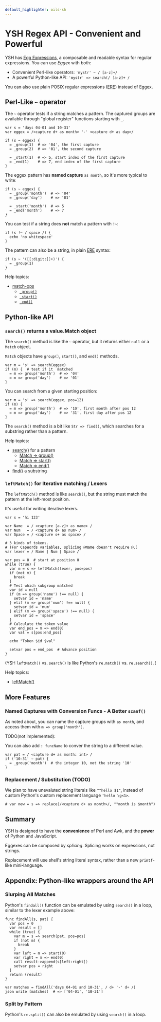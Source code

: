 ```yaml
---
default_highlighter: oils-sh
---
```


YSH Regex API - Convenient and Powerful
=======================================

YSH has [Egg Expressions](eggex.html), a composable and readable syntax for
regular expressions.  You can use *Eggex* with both:

- Convenient Perl-like operators: `'mystr' ~ / [a-z]+/ `
- A powerful Python-like API: `'mystr' => search(/ [a-z]+ /`

You can also use plain POSIX regular expressions ([ERE]($xref)) instead of
Eggex.

<div id="toc">
</div>

<!--
TODO: need $help-topic shortcut

- [`_group()`]($help-topic:_group)
- [`Match => group()`]($help-topic:group)
- [`Str => search()`]($help-topic:search)
- [`Str => leftMatch()`]($help-topic:leftMatch)
-->

## Perl-Like `~` operator

The `~` operator tests if a string matches a pattern.  The captured groups are
available through "global register" functions starting with `_`.

    var s = 'days 04-01 and 10-31'
    var eggex = /<capture d+ as month> '-' <capture d+ as day>/

    if (s ~ eggex) {
      = _group(1)  # => '04', the first capture
      = _group(2)  # => '01', the second capture

      = _start(1)  # => 5, start index of the first capture
      = _end(1)    # => 7, end index of the first capture
    }

The eggex pattern has **named capture** `as month`, so it's more typical to
write:

    if (s ~ eggex) {
      = _group('month')  # => '04'
      = _group('day')    # => '01'

      = _start('month')  # => 5
      = _end('month')    # => 7
    }

You can test if a string does **not** match a pattern with `!~`:

    if (s !~ / space /) {
      echo 'no whitespace'
    }

The pattern can also be a string, in plain [ERE]($xref) syntax:

    if (s ~ '([[:digit:]]+)') {
      = _group(1)
    }

Help topics:

- [match-ops](ref/chap-expr-lang.html#match-ops)
  - [`_group()`](ref/chap-builtin-func.html#_group)
  - [`_start()`](ref/chap-builtin-func.html#_start)
  - [`_end()`](ref/chap-builtin-func.html#_end)

## Python-like API

### `search()` returns a value.Match object

The `search()` method is like the `~` operator, but it returns either `null` or
a `Match` object.

`Match` objects have `group()`, `start()`, and `end()` methods.

    var m = 's' => search(eggex)
    if (m) {  # test if it  matched
      = m => group('month')  # => '04'
      = m => group('day')    # => '01'
    }

You can search from a given starting position:

    var m = 's' => search(eggex, pos=12)
    if (m) {
      = m => group('month')  # => '10', first month after pos 12
      = m => group('day')    # => '31', first day after pos 12
    }

The `search()` method is a bit like `Str => find()`, which searches for a
substring rather than a pattern.

Help topics:

- [search()](ref/chap-type-method.html#search) for a pattern
  - [Match => group()](ref/chap-type-method.html#group)
  - [Match => start()](ref/chap-type-method.html#start)
  - [Match => end()](ref/chap-type-method.html#end)
- [find()](ref/chap-type-method.html#find) a substring

### `leftMatch()` for Iterative matching / Lexers

The `leftMatch()` method is like `search()`, but the string must match the
pattern at the left-most position.

It's useful for writing iterative lexers.

    var s = 'hi 123'

    var Name  = / <capture [a-z]+ as name> /
    var Num   = / <capture d+ as num> /
    var Space = / <capture s+ as space> /

    # 3 kinds of tokens.
    # (For CapWords variables, splicing @Name doesn't require @.)
    var lexer = / Name | Num | Space /

    var pos = 0  # start at position 0
    while (true) {
      var m = s => leftMatch(lexer, pos=pos)
      if (not m) {
        break
      }
      # Test which subgroup matched
      var id = null
      if (m => group('name') !== null) {
        setvar id = 'name'
      } elif (m => group('num') !== null) {
        setvar id = 'num'
      } elif (m => group('space') !== null) {
        setvar id = 'space'
      }
      # Calculate the token value
      var end_pos = m => end(0)
      var val = s[pos:end_pos]

      echo "Token $id $val"

      setvar pos = end_pos  # Advance position
    }

(YSH `leftMatch()` vs. `search()` is like Python's `re.match()` vs.
`re.search().`)

Help topics:

- [leftMatch()](ref/chap-type-method.html#leftMatch)

## More Features

### Named Captures with Conversion Funcs - A Better `scanf()`

As noted about, you can name the capture groups with `as month`, and access
them with `m => group('month')`.

TODO(not implemented):

You can also add `: funcName` to conver the string to a different value.

    var pat = / <capture d+ as month: int> /
    if ('10-31' ~ pat) {
      = _group('month')  # the integer 10, not the string '10'
    }

### Replacement / Substitution (TODO)

We plan to have unevaluted string literals like `^"hello $1"`, instead of
custom Python's custom replacement language `'hello \g<1>`.

    # var new = s => replace(/<capture d+ as month>/, ^"month is $month")

<!--

Notes:
- replace() can be for both substring and eggex?
- replace() takes N

-->

## Summary

YSH is designed to have the **convenience** of Perl and Awk, and the **power**
of Python and JavaScript.

Eggexes can be composed by *splicing*.  Splicing works on expressions, not
strings.

Replacement will use shell's string literal syntax, rather than a new
`printf`-like mini-language.

## Appendix: Python-like wrappers around the API

### Slurping All Matches

Python's `findall()` function can be emulated by using `search()` in a loop,
similar to the lexer example above:

    func findAll(s, pat) {
      var pos = 0
      var result = []
      while (true) {
        var m = s => search(pat, pos=pos)
        if (not m) {
          break
        }
        var left = m => start(0)
        var right = m => end(0)
        call result->append(s[left:right])
        setvar pos = right
      }
      return (result)
    }

    var matches = findAll('days 04-01 and 10-31', / d+ '-' d+ /)
    json write (matches)  # => ['04-01', '10-31']

### Split by Pattern

Python's `re.split()` can also be emulated by using `search()` in a loop.
